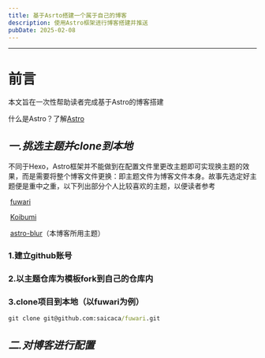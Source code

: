```yaml
---
title: 基于Asrto搭建一个属于自己的博客
description: 使用Astro框架进行博客搭建并推送
pubDate: 2025-02-08
---
```


------

# 前言

本文旨在一次性帮助读者完成基于Astro的博客搭建

什么是Astro？了解[Astro](https://docs.astro.build/zh-cn/concepts/why-astro/)

## ***一.挑选主题并clone到本地***

​	不同于Hexo，Astro框架并不能做到在配置文件里更改主题即可实现换主题的效果，而是需要将整个博客文件更换：即主题文件为博客文件本身。故事先选定好主题便是重中之重，以下列出部分个人比较喜欢的主题，以便读者参考

​	[fuwari](https://github.com/saicaca/fuwari)

​	[Koibumi](https://github.com/koibumi-design/astro-blog)

​	[astro-blur](https://github.com/Jazee6/astro-blur)（本博客所用主题）

### 		1.建立github账号

### 		2.以主题仓库为模板fork到自己的仓库内

### 		3.clone项目到本地（以fuwari为例）

```cmd
git clone git@github.com:saicaca/fuwari.git
```



## ***二.对博客进行配置***

​	

​	
